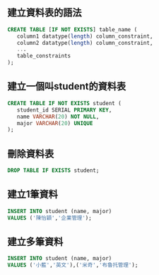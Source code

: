 ## 建立資料表的語法

```sql
CREATE TABLE [IF NOT EXISTS] table_name (
   column1 datatype(length) column_constraint,
   column2 datatype(length) column_constraint,
   ...
   table_constraints
);
```

## 建立一個叫student的資料表

```sql
CREATE TABLE IF NOT EXISTS student (
   student_id SERIAL PRIMARY KEY,
   name VARCHAR(20) NOT NULL,
   major VARCHAR(20) UNIQUE
);
```

## 刪除資料表

```sql
DROP TABLE IF EXISTS student;
```

## 建立1筆資料
```sql
INSERT INTO student (name, major)
VALUES ('陳怡穎','企業管理');
```

## 建立多筆資料
```sql
INSERT INTO student (name, major)
VALUES ('小藍','英文'),('米奇','布魯托管理');
```
